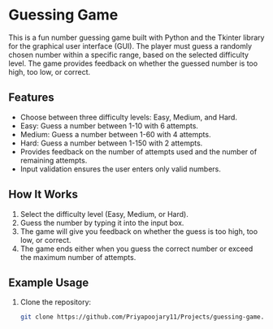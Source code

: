 # Guessing Game

This is a fun number guessing game built with Python and the Tkinter library for the graphical user interface (GUI). The player must guess a randomly chosen number within a specific range, based on the selected difficulty level. The game provides feedback on whether the guessed number is too high, too low, or correct. 

## Features
- Choose between three difficulty levels: Easy, Medium, and Hard.
- Easy: Guess a number between 1-10 with 6 attempts.
- Medium: Guess a number between 1-60 with 4 attempts.
- Hard: Guess a number between 1-150 with 2 attempts.
- Provides feedback on the number of attempts used and the number of remaining attempts.
- Input validation ensures the user enters only valid numbers.

## How It Works
1. Select the difficulty level (Easy, Medium, or Hard).
2. Guess the number by typing it into the input box.
3. The game will give you feedback on whether the guess is too high, too low, or correct.
4. The game ends either when you guess the correct number or exceed the maximum number of attempts.

## Example Usage
1. Clone the repository:
   ```bash
   git clone https://github.com/Priyapoojary11/Projects/guessing-game.git
